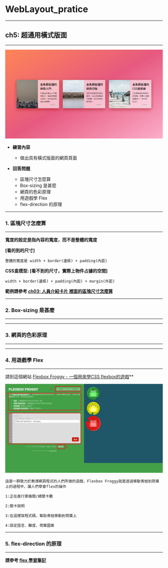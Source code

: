 # WebLayout_pratice

***
## ch5: 超通用橫式版面
***

![image](https://github.com/JohnnyOfSnow/WebLayout_pratice/blob/master/ch05/image/ch5hw.jpg)

* **練習內容**
  * 做出具有橫式版面的網頁頁面

* **回答問題**
  * 區塊尺寸怎麼算
  * Box-sizing 是甚麼
  * 網頁的色彩原理
  * 用遊戲學 Flex
  * flex-direction 的原理

***
### 1. 區塊尺寸怎麼算
***

**寬度的設定是指內容的寬度，而不是整體的寬度**

**[看的到的尺寸]**

``整體的寬度是 width + border(邊框) + padding(內距)``


**CSS盒模型: [看不到的尺寸，實際上物件占據的空間]**

``width + border(邊框) + padding(內距) + margin(外距)``

**範例請參考 [ch03: 人員介紹卡片 裡面的區塊尺寸怎麼算](https://github.com/JohnnyOfSnow/WebLayout_pratice/tree/master/ch02)**

***
### 2. Box-sizing 是甚麼
***

***
### 3. 網頁的色彩原理
***

***
### 4. 用遊戲學 Flex
***

請到這個網站 [Flexbox Froggy - 一個用來學CSS flexbox的遊戲](https://flexboxfroggy.com/#zh-tw)** 

![image](https://github.com/JohnnyOfSnow/WebLayout_pratice/blob/master/ch05/image/css_game.jpg)

``這是一群致力於教導網頁程式的人們所做的遊戲，Flexbox Froggy就是透過移動青蛙到荷葉上的過程中，讓人們學會flex的操作``

``1:正在進行第幾關/總關卡數``

``2:關卡說明``

``3:在這裡寫程式碼，幫助青蛙移動到荷葉上``

``4:設定語言、難度、荷葉圖案``

***
### 5. flex-direction 的原理
***

**請參考 [flex 學習筆記](https://github.com/JohnnyOfSnow/WebLayout_pratice/tree/master/flex)**